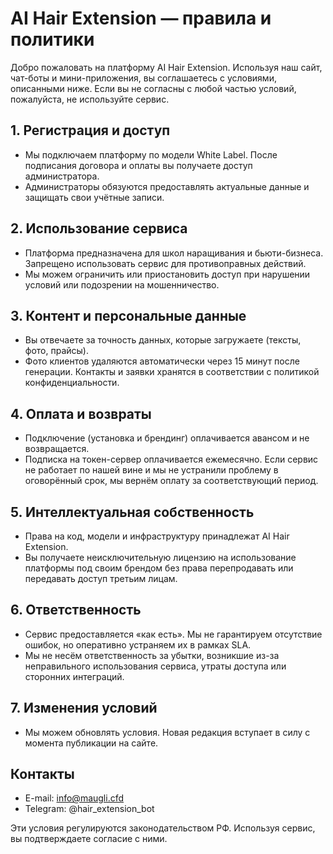 # AI Hair Extension — правила и политики

Добро пожаловать на платформу AI Hair Extension. Используя наш сайт, чат-боты и мини-приложения, вы соглашаетесь с условиями, описанными ниже. Если вы не согласны с любой частью условий, пожалуйста, не используйте сервис.

## 1. Регистрация и доступ
- Мы подключаем платформу по модели White Label. После подписания договора и оплаты вы получаете доступ администратора.
- Администраторы обязуются предоставлять актуальные данные и защищать свои учётные записи.

## 2. Использование сервиса
- Платформа предназначена для школ наращивания и бьюти-бизнеса. Запрещено использовать сервис для противоправных действий.
- Мы можем ограничить или приостановить доступ при нарушении условий или подозрении на мошенничество.

## 3. Контент и персональные данные
- Вы отвечаете за точность данных, которые загружаете (тексты, фото, прайсы).
- Фото клиентов удаляются автоматически через 15 минут после генерации. Контакты и заявки хранятся в соответствии с политикой конфиденциальности.

## 4. Оплата и возвраты
- Подключение (установка и брендинг) оплачивается авансом и не возвращается.
- Подписка на токен-сервер оплачивается ежемесячно. Если сервис не работает по нашей вине и мы не устранили проблему в оговорённый срок, мы вернём оплату за соответствующий период.

## 5. Интеллектуальная собственность
- Права на код, модели и инфраструктуру принадлежат AI Hair Extension.
- Вы получаете неисключительную лицензию на использование платформы под своим брендом без права перепродавать или передавать доступ третьим лицам.

## 6. Ответственность
- Сервис предоставляется «как есть». Мы не гарантируем отсутствие ошибок, но оперативно устраняем их в рамках SLA.
- Мы не несём ответственность за убытки, возникшие из-за неправильного использования сервиса, утраты доступа или сторонних интеграций.

## 7. Изменения условий
- Мы можем обновлять условия. Новая редакция вступает в силу с момента публикации на сайте.

## Контакты
- E-mail: info@maugli.cfd
- Telegram: @hair_extension_bot

Эти условия регулируются законодательством РФ. Используя сервис, вы подтверждаете согласие с ними.
